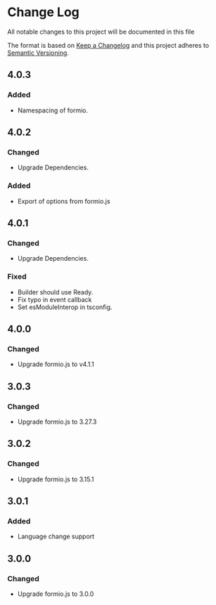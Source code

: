 # Change Log
All notable changes to this project will be documented in this file

The format is based on [Keep a Changelog](http://keepachangelog.com/)
and this project adheres to [Semantic Versioning](http://semver.org/).

## 4.0.3
### Added
 - Namespacing of formio.

## 4.0.2
### Changed
 - Upgrade Dependencies.

### Added
 - Export of options from formio.js

## 4.0.1
### Changed
 - Upgrade Dependencies.
 
### Fixed
 - Builder should use Ready.
 - Fix typo in event callback
 - Set esModuleInterop in tsconfig.

## 4.0.0
### Changed
 - Upgrade formio.js to v4.1.1

## 3.0.3
### Changed
 - Upgrade formio.js to 3.27.3

## 3.0.2
### Changed
 - Upgrade formio.js to 3.15.1 
 
## 3.0.1
### Added
 - Language change support

## 3.0.0
### Changed
 - Upgrade formio.js to 3.0.0
